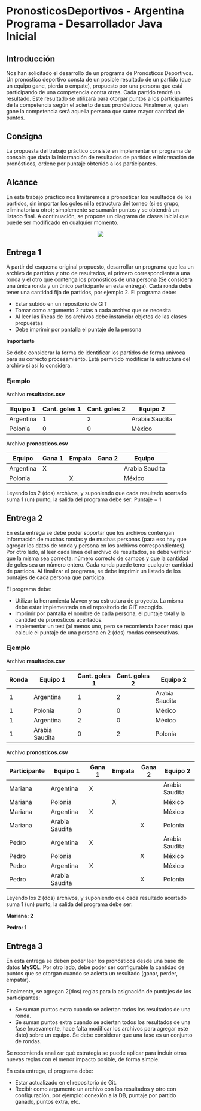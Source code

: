 # PronosticosDeportivos - Argentina Programa - Desarrollador Java Inicial

## Introducción
Nos han solicitado el desarrollo de un programa de Pronósticos Deportivos.
Un pronóstico deportivo consta de un posible resultado de un partido (que un equipo gane,
pierda o empate), propuesto por una persona que está participando de una competencia
contra otras.
Cada partido tendrá un resultado. Este resultado se utilizará para otorgar puntos a los
participantes de la competencia según el acierto de sus pronósticos.
Finalmente, quien gane la competencia será aquella persona que sume mayor cantidad de
puntos.
## Consigna
La propuesta del trabajo práctico consiste en implementar un programa de consola que dada
la información de resultados de partidos e información de pronósticos, ordene por puntaje
obtenido a los participantes.
## Alcance
En este trabajo práctico nos limitaremos a pronosticar los resultados de los partidos, sin
importar los goles ni la estructura del torneo (si es grupo, eliminatoria u otro); simplemente se
sumarán puntos y se obtendrá un listado final.
A continuación, se propone un diagrama de clases inicial que puede ser modificado en
cualquier momento.

<p align="center">

<img src=https://user-images.githubusercontent.com/71903793/227000356-876d5f6b-77cb-49fc-ab13-2f473886dd57.png>

</p>

## Entrega 1
A partir del esquema original propuesto, desarrollar un programa que lea un archivo de
partidos y otro de resultados, el primero correspondiente a una ronda y el otro que contenga
los pronósticos de una persona (Se considera una única ronda y un único participante en esta entrega). Cada ronda debe tener una cantidad fija de partidos, por
ejemplo 2. El programa debe:

* Estar subido en un repositorio de GIT
* Tomar como argumento 2 rutas a cada archivo que se necesita
* Al leer las líneas de los archivos debe instanciar objetos de las clases propuestas
* Debe imprimir por pantalla el puntaje de la persona

__Importante__

Se debe considerar la forma de identificar los partidos de forma unívoca para su correcto
procesamiento. Está permitido modificar la estructura del archivo si así lo considera.

### Ejemplo

Archivo **resultados.csv**

| Equipo 1  | Cant. goles 1 | Cant. goles 2 | Equipo 2       |
| --------- | -------------| -------------| -------------- |
| Argentina | 1            | 2            | Arabia Saudita |
| Polonia   | 0            | 0            | México         |

Archivo **pronosticos.csv**

| Equipo | Gana 1 | Empata | Gana 2 | Equipo |
|--------|--------|--------|--------|--------|
| Argentina | X |   |   | Arabia Saudita |
| Polonia |  | X |   | México |

Leyendo los 2 (dos) archivos, y suponiendo que cada resultado acertado suma 1 (un) punto, la
salida del programa debe ser: Puntaje = 1

## Entrega 2

En esta entrega se debe poder soportar que los archivos contengan información de muchas
rondas y de muchas personas (para eso hay que agregar los datos de ronda y persona en los
archivos correspondientes).
Por otro lado, al leer cada línea del archivo de resultados, se debe verificar que la misma sea
correcta: número correcto de campos y que la cantidad de goles sea un número entero. Cada
ronda puede tener cualquier cantidad de partidos.
Al finalizar el programa, se debe imprimir un listado de los puntajes de cada persona que
participa.

El programa debe:
* Utilizar la herramienta Maven y su estructura de proyecto. La misma debe estar
implementada en el repositorio de GIT escogido.
* Imprimir por pantalla el nombre de cada persona, el puntaje total y la cantidad de
pronósticos acertados.
* Implementar un test (al menos uno, pero se recomienda hacer más) que calcule el
puntaje de una persona en 2 (dos) rondas consecutivas.

### Ejemplo

Archivo **resultados.csv**

| Ronda | Equipo 1       | Cant. goles 1 | Cant. goles 2 | Equipo 2        |
|-------|----------------|---------------|---------------|----------------|
| 1     | Argentina      | 1             | 2             | Arabia Saudita |
| 1     | Polonia        | 0             | 0             | México         |
| 1     | Argentina      | 2             | 0             | México         |
| 1     | Arabia Saudita | 0             | 2             | Polonia        |

Archivo **pronosticos.csv**

| Participante | Equipo 1       | Gana 1 | Empata | Gana 2 | Equipo 2        |
|-------------|----------------|--------|--------|--------|----------------|
| Mariana     | Argentina      | X      |        |        | Arabia Saudita |
| Mariana     | Polonia        |       |    X    |        | México         |
| Mariana     | Argentina      | X      |        |        | México         |
| Mariana     | Arabia Saudita |        |        | X      | Polonia        |
| Pedro       | Argentina      | X      |        |        | Arabia Saudita |
| Pedro       | Polonia        |       |        |  X      | México         |
| Pedro       | Argentina      | X      |        |        | México         |
| Pedro       | Arabia Saudita |        |        | X      | Polonia        |

Leyendo los 2 (dos) archivos, y suponiendo que cada resultado acertado suma 1 (un) punto, la
salida del programa debe ser:

**Mariana: 2**

**Pedro: 1**

## Entrega 3

En esta entrega se deben poder leer los pronósticos desde una base de datos **MySQL**. Por
otro lado, debe poder ser configurable la cantidad de puntos que se otorgan cuando se acierta
un resultado (ganar, perder, empatar).

Finalmente, se agregan 2(dos) reglas para la asignación de puntajes de los participantes:
* Se suman puntos extra cuando se aciertan todos los resultados de una ronda.
* Se suman puntos extra cuando se aciertan todos los resultados de una fase
(nuevamente, hace falta modificar los archivos para agregar este dato) sobre un
equipo. Se debe considerar que una fase es un conjunto de rondas.

Se recomienda analizar qué estrategia se puede aplicar para incluir otras nuevas reglas con el
menor impacto posible, de forma simple.

En esta entrega, el programa debe:
* Estar actualizado en el repositorio de Git.
* Recibir como argumento un archivo con los resultados y otro con configuración, por
ejemplo: conexión a la DB, puntaje por partido ganado, puntos extra, etc.
